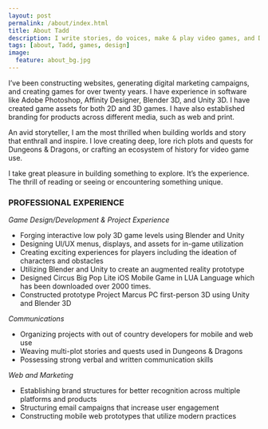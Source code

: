 ```yaml
---
layout: post
permalink: /about/index.html
title: About Tadd
description: I write stories, do voices, make & play video games, and Dungeons & Dragons. I run Cubelab Media. A father, husband, and generally friendly guy.
tags: [about, Tadd, games, design]
image:
  feature: about_bg.jpg
---
```


I’ve been constructing websites, generating digital marketing campaigns, and creating games for over twenty years. I have experience in software like Adobe Photoshop, Affinity Designer, Blender 3D, and Unity 3D. I have created game assets for both 2D and 3D games. I have also established branding for products across different media, such as web and print.

An avid storyteller, I am the most thrilled when building worlds and story that enthrall and inspire. I love creating deep, lore rich plots and quests for Dungeons & Dragons, or crafting an ecosystem of history for video game use.

I take great pleasure in building something to explore. It’s the experience. The thrill of reading or seeing or encountering something unique.

### PROFESSIONAL EXPERIENCE

_Game Design/Development & Project Experience_

* Forging interactive low poly 3D game levels using Blender and Unity
* Designing UI/UX menus, displays, and assets for in-game utilization
* Creating exciting experiences for players including the ideation of characters and obstacles
* Utilizing Blender and Unity to create an augmented reality prototype
* Designed Circus Big Pop Lite iOS Mobile Game in LUA Language which has been downloaded over 2000 times.
* Constructed prototype Project Marcus PC first-person 3D using Unity and Blender 3D

_Communications_

* Organizing projects with out of country developers for mobile and web use
* Weaving multi-plot stories and quests used in Dungeons & Dragons
* Possessing strong verbal and written communication skills

_Web and Marketing_

* Establishing brand structures for better recognition across multiple platforms and products
* Structuring email campaigns that increase user engagement
* Constructing mobile web prototypes that utilize modern practices
